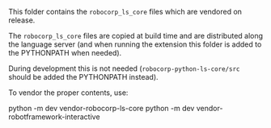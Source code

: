 This folder contains the `robocorp_ls_core` files which are vendored on release.

The `robocorp_ls_core` files are copied at build time and are distributed
along the language server (and when running the extension this folder
is added to the PYTHONPATH when needed).

During development this is not needed (`robocorp-python-ls-core/src` should be
added the PYTHONPATH instead).

To vendor the proper contents, use:

python -m dev vendor-robocorp-ls-core
python -m dev vendor-robotframework-interactive